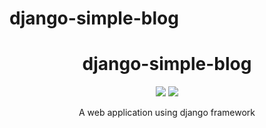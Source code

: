 # django-simple-blog

<h1 align="center">django-simple-blog</h1>

<p align="center">
  <img src="https://img.shields.io/badge/django-1-skyblue" />
  <img src="https://img.shields.io/badge/pyton-3.6-pink" />

</p>
<p align="center">
  A web application using django framework
</p>
<br/>


